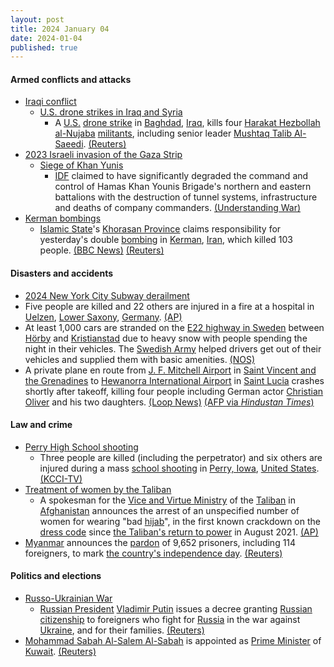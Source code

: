 ```yaml
---
layout: post
title: 2024 January 04
date: 2024-01-04
published: true
---
```



#### Armed conflicts and attacks

* [Iraqi conflict](https://en.wikipedia.org/wiki/Iraqi_conflict "Iraqi conflict")
  * [U.S. drone strikes in Iraq and Syria](https://en.wikipedia.org/wiki/Attacks_on_U.S._bases_in_Iraq%2C_Jordan%2C_and_Syria_%282023%E2%80%93present%29#U.S._response "Attacks on U.S. bases in Iraq, Jordan, and Syria (2023–present)")
    * A [U.S.](https://en.wikipedia.org/wiki/United_States_Armed_Forces "United States Armed Forces") [drone strike](https://en.wikipedia.org/wiki/Drone_strike "Drone strike") in [Baghdad](https://en.wikipedia.org/wiki/Baghdad "Baghdad"), [Iraq](https://en.wikipedia.org/wiki/Iraq "Iraq"), kills four [Harakat Hezbollah al-Nujaba](https://en.wikipedia.org/wiki/Harakat_Hezbollah_al-Nujaba "Harakat Hezbollah al-Nujaba") [militants](https://en.wikipedia.org/wiki/Militant "Militant"), including senior leader [Mushtaq Talib Al-Saeedi](https://en.wikipedia.org/wiki/Mushtaq_Talib_Al-Saeedi "Mushtaq Talib Al-Saeedi"). [(Reuters)](https://www.reuters.com/world/middle-east/three-iran-backed-militia-fighters-killed-baghdad-drone-strike-sources-2024-01-04/)
* [2023 Israeli invasion of the Gaza Strip](https://en.wikipedia.org/wiki/2023_Israeli_invasion_of_the_Gaza_Strip "2023 Israeli invasion of the Gaza Strip")
  * [Siege of Khan Yunis](https://en.wikipedia.org/wiki/Siege_of_Khan_Yunis "Siege of Khan Yunis")
    * [IDF](https://en.wikipedia.org/wiki/Israel_Defense_Forces "Israel Defense Forces") claimed to have significantly degraded the command and control of Hamas Khan Younis Brigade's northern and eastern battalions with the destruction of tunnel systems, infrastructure and deaths of company commanders. [(Understanding War)](https://www.understandingwar.org/backgrounder/iran-update-january-4-2024)
* [Kerman bombings](https://en.wikipedia.org/wiki/Kerman_bombings "Kerman bombings")
  * [Islamic State](https://en.wikipedia.org/wiki/Islamic_State "Islamic State")'s [Khorasan Province](https://en.wikipedia.org/wiki/Islamic_State_%E2%80%93_Khorasan_Province "Islamic State – Khorasan Province") claims responsibility for yesterday's double [bombing](https://en.wikipedia.org/wiki/Bomb "Bomb") in [Kerman](https://en.wikipedia.org/wiki/Kerman "Kerman"), [Iran](https://en.wikipedia.org/wiki/Iran "Iran"), which killed 103 people. [(BBC News)](https://www.bbc.co.uk/news/world-middle-east-67888283) [(Reuters)](https://www.reuters.com/world/middle-east/us-intelligence-confirms-islamic-states-afghanistan-branch-behind-iran-blasts-2024-01-05/)

#### Disasters and accidents

* [2024 New York City Subway derailment](https://en.wikipedia.org/wiki/2024_New_York_City_Subway_derailment "2024 New York City Subway derailment")
* Five people are killed and 22 others are injured in a fire at a hospital in [Uelzen](https://en.wikipedia.org/wiki/Uelzen "Uelzen"), [Lower Saxony](https://en.wikipedia.org/wiki/Lower_Saxony "Lower Saxony"), [Germany](https://en.wikipedia.org/wiki/Germany "Germany"). [(AP)](https://apnews.com/article/germany-hospital-fire-efc7cdd7c89e4d32bf69dd210a1f06bb)
* At least 1,000 cars are stranded on the [E22 highway in Sweden](https://en.wikipedia.org/wiki/European_route_E22_in_Sweden "European route E22 in Sweden") between [Hörby](https://en.wikipedia.org/wiki/H%C3%B6rby "Hörby") and [Kristianstad](https://en.wikipedia.org/wiki/Kristianstad "Kristianstad") due to heavy snow with people spending the night in their vehicles. The [Swedish Army](https://en.wikipedia.org/wiki/Swedish_Army "Swedish Army") helped drivers get out of their vehicles and supplied them with basic amenities. [(NOS)](https://nos.nl/artikel/2503681-zeker-duizend-auto-s-hele-nacht-vast-door-hevige-sneeuw-zweden-leger-ingezet)
* A private plane en route from [J. F. Mitchell Airport](https://en.wikipedia.org/wiki/J._F._Mitchell_Airport "J. F. Mitchell Airport") in [Saint Vincent and the Grenadines](https://en.wikipedia.org/wiki/Saint_Vincent_and_the_Grenadines "Saint Vincent and the Grenadines") to [Hewanorra International Airport](https://en.wikipedia.org/wiki/Hewanorra_International_Airport "Hewanorra International Airport") in [Saint Lucia](https://en.wikipedia.org/wiki/Saint_Lucia "Saint Lucia") crashes shortly after takeoff, killing four people including German actor [Christian Oliver](https://en.wikipedia.org/wiki/Christian_Oliver "Christian Oliver") and his two daughters. [(Loop News)](https://barbados.loopnews.com/content/four-die-plane-crash-bequia) [(AFP via *Hindustan Times*)](https://www.hindustantimes.com/entertainment/hollywood/christian-oliver-of-valkyrie-fame-his-two-daughters-killed-in-plane-crash-101704512924945.html)

#### Law and crime

* [Perry High School shooting](https://en.wikipedia.org/wiki/Perry_High_School_shooting "Perry High School shooting")
  * Three people are killed (including the perpetrator) and six others are injured during a mass [school shooting](https://en.wikipedia.org/wiki/School_shooting "School shooting") in [Perry, Iowa](https://en.wikipedia.org/wiki/Perry%2C_Iowa "Perry, Iowa"), [United States](https://en.wikipedia.org/wiki/United_States "United States"). [(KCCI-TV)](https://www.kcci.com/article/perry-iowa-shooting-victim-ahmir-jolliff-identified-sixth-grader/46297165)
* [Treatment of women by the Taliban](https://en.wikipedia.org/wiki/Treatment_of_women_by_the_Taliban "Treatment of women by the Taliban")
  * A spokesman for the [Vice and Virtue Ministry](https://en.wikipedia.org/wiki/Ministry_for_the_Propagation_of_Virtue_and_the_Prevention_of_Vice_%28Afghanistan%29 "Ministry for the Propagation of Virtue and the Prevention of Vice (Afghanistan)") of the [Taliban](https://en.wikipedia.org/wiki/Taliban "Taliban") in [Afghanistan](https://en.wikipedia.org/wiki/Afghanistan "Afghanistan") announces the arrest of an unspecified number of women for wearing "bad [hijab](https://en.wikipedia.org/wiki/Hijab "Hijab")", in the first known crackdown on the [dress code](https://en.wikipedia.org/wiki/Dress_code "Dress code") since [the Taliban's return to power](https://en.wikipedia.org/wiki/2021_Taliban_offensive "2021 Taliban offensive") in August 2021. [(AP)](https://apnews.com/article/afghanistan-taliban-bad-hijab-women-09d5301ca830f1bdef26696add37fd02)
* [Myanmar](https://en.wikipedia.org/wiki/Myanmar "Myanmar") announces the [pardon](https://en.wikipedia.org/wiki/Pardon "Pardon") of 9,652 prisoners, including 114 foreigners, to mark [the country's independence day](https://en.wikipedia.org/wiki/Independence_Day_%28Myanmar%29 "Independence Day (Myanmar)"). [(Reuters)](https://www.reuters.com/world/asia-pacific/myanmar-junta-free-9652-prisoners-humanitarian-grounds-state-media-2024-01-04/)

#### Politics and elections

* [Russo-Ukrainian War](https://en.wikipedia.org/wiki/Russo-Ukrainian_War "Russo-Ukrainian War")
  * [Russian President](https://en.wikipedia.org/wiki/Russian_President "Russian President") [Vladimir Putin](https://en.wikipedia.org/wiki/Vladimir_Putin "Vladimir Putin") issues a decree granting [Russian citizenship](https://en.wikipedia.org/wiki/Russian_citizenship "Russian citizenship") to foreigners who fight for [Russia](https://en.wikipedia.org/wiki/Russia "Russia") in the war against [Ukraine](https://en.wikipedia.org/wiki/Ukraine "Ukraine"), and for their families. [(Reuters)](https://www.reuters.com/world/europe/putin-offers-citizenship-foreigners-who-fight-russia-2024-01-04/)
* [Mohammad Sabah Al-Salem Al-Sabah](https://en.wikipedia.org/wiki/Mohammad_Sabah_Al-Salem_Al-Sabah "Mohammad Sabah Al-Salem Al-Sabah") is appointed as [Prime Minister](https://en.wikipedia.org/wiki/Prime_Minister_of_Kuwait "Prime Minister of Kuwait") of [Kuwait](https://en.wikipedia.org/wiki/Kuwait "Kuwait"). [(Reuters)](https://www.reuters.com/world/middle-east/kuwait-emir-appoints-sheikh-mohammed-sabah-al-salem-al-sabah-prime-minister-2024-01-04/)
